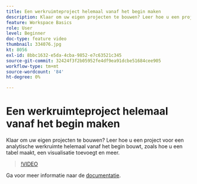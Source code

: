 ```yaml
---
title: Een werkruimteproject helemaal vanaf het begin maken
description: Klaar om uw eigen projecten te bouwen? Leer hoe u een project voor een analytische werkruimte helemaal vanaf het begin bouwt, zoals hoe u een tabel maakt, een visualisatie toevoegt en meer.
feature: Workspace Basics
role: User
level: Beginner
doc-type: feature video
thumbnail: 334076.jpg
kt: 8056
exl-id: 8bbc1632-e5da-4cba-9852-e7c63521c345
source-git-commit: 32424f3f2b05952fe4df9ea91dcbe51684cee905
workflow-type: tm+mt
source-wordcount: '84'
ht-degree: 0%

---
```


# Een werkruimteproject helemaal vanaf het begin maken

Klaar om uw eigen projecten te bouwen? Leer hoe u een project voor een analytische werkruimte helemaal vanaf het begin bouwt, zoals hoe u een tabel maakt, een visualisatie toevoegt en meer.

>[!VIDEO](https://video.tv.adobe.com/v/334076/?quality=12&learn=on)

Ga voor meer informatie naar de [documentatie](https://experienceleague.adobe.com/docs/analytics/analyze/analysis-workspace/home.html?lang=en).
